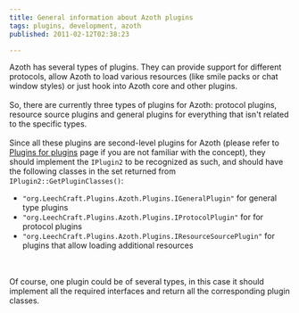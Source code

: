 ```yaml
---
title: General information about Azoth plugins
tags: plugins, development, azoth
published: 2011-02-12T02:38:23

---
```


Azoth has several types of plugins. They can provide support for
different protocols, allow Azoth to load various resources (like smile
packs or chat window styles) or just hook into Azoth core and other
plugins.\
\
So, there are currently three types of plugins for Azoth: protocol
plugins, resource source plugins and general plugins for everything that
isn't related to the specific types.\
\
Since all these plugins are second-level plugins for Azoth (please refer
to [Plugins for plugins](/development-plugins-for-plugins) page if you
are not familiar with the concept), they should implement the `IPlugin2`
to be recognized as such, and should have the following classes in the
set returned from `IPlugin2::GetPluginClasses()`:

-   `"org.LeechCraft.Plugins.Azoth.Plugins.IGeneralPlugin"` for general
    type plugins
-   `"org.LeechCraft.Plugins.Azoth.Plugins.IProtocolPlugin"` for for
    protocol plugins
-   `"org.LeechCraft.Plugins.Azoth.Plugins.IResourceSourcePlugin"` for
    plugins that allow loading additional resources

\
\
Of course, one plugin could be of several types, in this case it should
implement all the required interfaces and return all the corresponding
plugin classes.